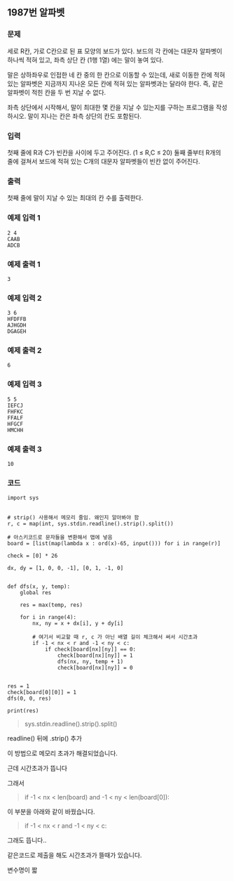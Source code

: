 
## 1987번 알파벳

### 문제

세로 R칸, 가로 C칸으로 된 표 모양의 보드가 있다. 보드의 각 칸에는 대문자 알파벳이 하나씩 적혀 있고, 좌측 상단 칸 (1행 1열) 에는 말이 놓여 있다.

말은 상하좌우로 인접한 네 칸 중의 한 칸으로 이동할 수 있는데, 새로 이동한 칸에 적혀 있는 알파벳은 지금까지 지나온 모든 칸에 적혀 있는 알파벳과는 달라야 한다. 즉, 같은 알파벳이 적힌 칸을 두 번 지날 수 없다.

좌측 상단에서 시작해서, 말이 최대한 몇 칸을 지날 수 있는지를 구하는 프로그램을 작성하시오. 말이 지나는 칸은 좌측 상단의 칸도 포함된다.

### 입력

첫째 줄에 R과 C가 빈칸을 사이에 두고 주어진다. (1 ≤ R,C ≤ 20) 둘째 줄부터 R개의 줄에 걸쳐서 보드에 적혀 있는 C개의 대문자 알파벳들이 빈칸 없이 주어진다.



### 출력

첫째 줄에 말이 지날 수 있는 최대의 칸 수를 출력한다.


### 예제 입력 1

```
2 4
CAAB
ADCB
```

### 예제 출력 1

```
3
```

### 예제 입력 2

```
3 6
HFDFFB
AJHGDH
DGAGEH
```

### 예제 출력 2

```
6
```


### 예제 입력 3

```
5 5
IEFCJ
FHFKC
FFALF
HFGCF
HMCHH
```

### 예제 출력 3

```
10
```

### 코드

```python3
import sys


# strip() 사용해서 메모리 줄임. 왜인지 알아봐야 함
r, c = map(int, sys.stdin.readline().strip().split())

# 아스키코드로 문자들을 변환해서 맵에 넣음
board = [list(map(lambda x : ord(x)-65, input())) for i in range(r)]

check = [0] * 26

dx, dy = [1, 0, 0, -1], [0, 1, -1, 0]


def dfs(x, y, temp):
    global res

    res = max(temp, res)

    for i in range(4):
        nx, ny = x + dx[i], y + dy[i]

        # 여기서 비교할 때 r, c 가 아닌 배열 길이 체크해서 써서 시간초과
        if -1 < nx < r and -1 < ny < c:
            if check[board[nx][ny]] == 0:
                check[board[nx][ny]] = 1
                dfs(nx, ny, temp + 1)
                check[board[nx][ny]] = 0


res = 1
check[board[0][0]] = 1
dfs(0, 0, res)

print(res)

```

> sys.stdin.readline().strip().split()

readline() 뒤에 .strip() 추가

이 방법으로 메모리 초과가 해결되었습니다.


근데 시간초과가 뜹니다

그래서 

> if -1 < nx < len(board) and -1 < ny < len(board[0]):

이 부분을 아래와 같이 바꿨습니다.

> if -1 < nx < r and -1 < ny < c:


그래도 뜹니다..

같은코드로 제출을 해도 시간초과가 뜰때가 있습니다.

변수명이 짧